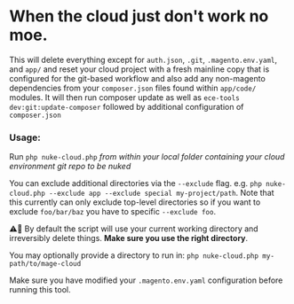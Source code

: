 When the cloud just don't work no moe.
=====

This will delete everything except for `auth.json`, `.git`, `.magento.env.yaml`, and `app/` and reset your cloud project with a fresh mainline copy that is configured for the git-based workflow and also add any non-magento dependencies from your `composer.json` files found within `app/code/` modules. It will then run composer update as well as `ece-tools dev:git:update-composer` followed by additional configuration of `composer.json` 

### Usage:

Run `php nuke-cloud.php` _from within your local folder containing your cloud environment git repo to be nuked_

You can exclude additional directories via the `--exclude` flag. e.g. `php nuke-cloud.php --exclude app --exclude special my-project/path`. Note that this currently can only exclude top-level directories so if you want to exclude `foo/bar/baz` you have to specific `--exclude foo`.

⚠️🚨 By default the script will use your current working directory and irreversibly delete things. **Make sure you use the right directory**. 

You may optionally provide a directory to run in: `php nuke-cloud.php my-path/to/mage-cloud`

Make sure you have modified your `.magento.env.yaml` configuration before running this tool.
